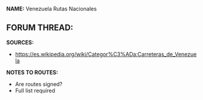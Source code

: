﻿**NAME:**
Venezuela Rutas Nacionales

**FORUM THREAD:**
- 


**SOURCES:**
- https://es.wikipedia.org/wiki/Categor%C3%ADa:Carreteras_de_Venezuela
	

**NOTES TO ROUTES:**
- Are routes signed?
- Full list required
